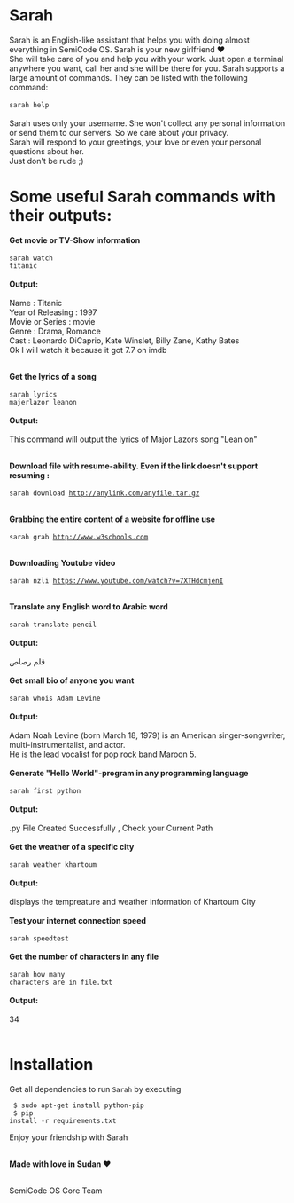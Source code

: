# Sarah 
Sarah is an English-like assistant that helps you with doing almost everything in SemiCode OS. Sarah is your new girlfriend &hearts;<br />She will take care of you and help you with your work. Just open a terminal anywhere you want, call her and she will be there for you. 
Sarah supports a large amount of commands. They can be listed with the following command:<br /><br />
<code>sarah help</code><br /><br />
Sarah uses only your username. She won't collect any personal information or send them to our servers. So we care about your privacy.<br />
Sarah will respond to your greetings, your love or even your personal questions about her.<br /> Just don't be rude ;)

# Some useful Sarah commands with their outputs: <br />

<b>Get movie or TV-Show information</b><br /><br />
<code>sarah watch titanic</code><br /><br />
<b>Output:</b><br /><br />
Name : Titanic <br />
Year of Releasing : 1997<br />
Movie or Series : movie<br />
Genre : Drama, Romance<br />
Cast : Leonardo DiCaprio, Kate Winslet, Billy Zane, Kathy Bates<br />
Ok I will watch it because it got 7.7 on imdb <br /><br />

<b>Get the lyrics of a song </b><br /><br />
<code>sarah lyrics majerlazor leanon</code><br /><br />
<b>Output: </b><br /><br />
This command will output the lyrics of Major Lazors song "Lean on"<br /><br />

<b>Download file with resume-ability. Even if the link doesn't support resuming :</b> <br /><br />
<code>sarah download http://anylink.com/anyfile.tar.gz</code><br /><br />

<b>Grabbing the entire content of a website for offline use </b><br /><br />
<code>sarah grab http://www.w3schools.com</code> <br /><br />

<b>Downloading Youtube video </b><br /><br />
<code>sarah nzli https://www.youtube.com/watch?v=7XTHdcmjenI</code><br /><br />

<b>Translate any English word to Arabic word </b><br /><br />
<code>sarah translate pencil</code><br /><br />
<b>Output:</b> <br /><br />
قلم رصاص<br />
<br />
<b>Get small bio of anyone you want</b> <br /><br />
<code>sarah whois Adam Levine</code><br /><br />
<b>Output: </b><br /><br />
Adam Noah Levine (born March 18, 1979) is an American singer-songwriter, multi-instrumentalist, and actor. <br />
He is the lead vocalist for pop rock band Maroon 5.<br /><br />
<b> Generate "Hello World"-program in any programming language </b><br /><br />
<code>sarah first python</code><br /><br />
<b>Output: </b><br /><br />
.py File Created Successfully , Check your Current Path <br /><br />
<b>Get the weather of a specific city </b><br /><br />
<code>sarah weather khartoum</code><br /><br />
<b>Output: </b><br /><br />
displays the tempreature and weather information of Khartoum City <br /><br />
<b>Test your internet connection speed </b><br /><br />
<code>sarah speedtest</code><br /><br />
<b>Get the number of characters in any file </b><br /><br />
<code>sarah how many characters are in file.txt</code><br /><br />
<b>Output: </b><br /><br />
34 <br /><br />


# Installation
Get all dependencies to run `Sarah` by executing <br />
 
<code> $ sudo apt-get install python-pip </code> <br />
<code> $ pip install -r requirements.txt </code>


Enjoy your friendship with Sarah <br /><br />

<b>Made with love in Sudan &hearts; </b><br /><br />

SemiCode OS Core Team<br />
